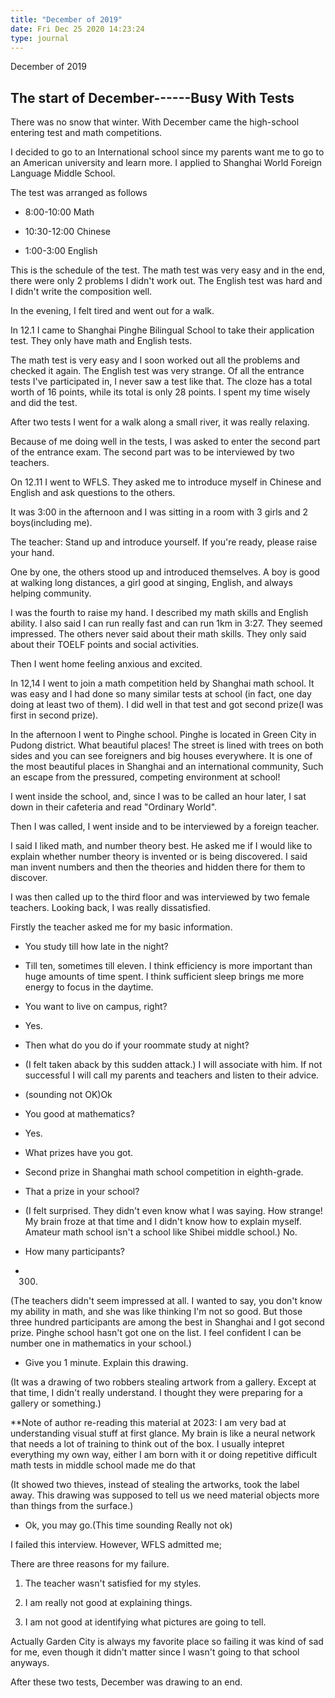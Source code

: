 ```yaml
---
title: "December of 2019"
date: Fri Dec 25 2020 14:23:24
type: journal
---
```

December of 2019

## The start of December------Busy With Tests

There was no snow that winter. With December came the high-school
entering test and math competitions.

I decided to go to an International school since my parents want me to
go to an American university and learn more. I applied to Shanghai World
Foreign Language Middle School.

The test was arranged as follows

-   8:00-10:00 Math

-   10:30-12:00 Chinese

-   1:00-3:00 English

This is the schedule of the test. The math test was very easy and in the
end, there were only 2 problems I didn't work out. The English test was
hard and I didn't write the composition well.

In the evening, I felt tired and went out for a walk.

In 12.1 I came to Shanghai Pinghe Bilingual School to take their
application test. They only have math and English tests.

The math test is very easy and I soon worked out all the problems and
checked it again. The English test was very strange. Of all the entrance
tests I've participated in, I never saw a test like that. The cloze has
a total worth of 16 points, while its total is only 28 points. I spent
my time wisely and did the test.

After two tests I went for a walk along a small river, it was really
relaxing.

Because of me doing well in the tests, I was asked to enter the second
part of the entrance exam. The second part was to be interviewed by two
teachers.

On 12.11 I went to WFLS. They asked me to introduce myself in Chinese
and English and ask questions to the others.

It was 3:00 in the afternoon and I was sitting in a room with 3 girls
and 2 boys(including me).

The teacher: Stand up and introduce yourself. If you're ready, please
raise your hand.

One by one, the others stood up and introduced themselves. A boy is good
at walking long distances, a girl good at singing, English, and always
helping community.

I was the fourth to raise my hand. I described my math skills and
English ability. I also said I can run really fast and can run 1km in
3:27. They seemed impressed. The others never said about their math
skills. They only said about their TOELF points and social activities.

Then I went home feeling anxious and excited.

In 12,14 I went to join a math competition held by Shanghai math school.
It was easy and I had done so many similar tests at school (in fact, one
day doing at least two of them). I did well in that test and got second
prize(I was first in second prize).

In the afternoon I went to Pinghe school. Pinghe is located in Green
City in Pudong district. What beautiful places! The street is lined with
trees on both sides and you can see foreigners and big houses
everywhere. It is one of the most beautiful places in Shanghai and an
international community, Such an escape from the pressured, competing
environment at school!

I went inside the school, and, since I was to be called an hour later, I
sat down in their cafeteria and read "Ordinary World".

Then I was called, I went inside and to be interviewed by a foreign
teacher.

I said I liked math, and number theory best. He asked me if I would like
to explain whether number theory is invented or is being discovered. I
said man invent numbers and then the theories and hidden there for them
to discover.

I was then called up to the third floor and was interviewed by two
female teachers. Looking back, I was really dissatisfied.

Firstly the teacher asked me for my basic information.

-   You study till how late in the night?

-   Till ten, sometimes till eleven. I think efficiency is more
    important than huge amounts of time spent. I think sufficient sleep
    brings me more energy to focus in the daytime.

-   You want to live on campus, right?

-   Yes.

-   Then what do you do if your roommate study at night?

-   (I felt taken aback by this sudden attack.) I will associate with
    him. If not successful I will call my parents and teachers and
    listen to their advice.

-   (sounding not OK)Ok

-   You good at mathematics?

-   Yes.

-   What prizes have you got.

-   Second prize in Shanghai math school competition in eighth-grade.

-   That a prize in your school?

-   (I felt surprised. They didn't even know what I was saying. How
    strange! My brain froze at that time and I didn't know how to
    explain myself. Amateur math school isn't a school like Shibei
    middle school.) No.

-   How many participants?

-   300. 

(The teachers didn't seem impressed at all. I wanted to say, you don't
know my ability in math, and she was like thinking I'm not so good. But
those three hundred participants are among the best in Shanghai and I
got second prize. Pinghe school hasn't got one on the list. I feel
confident I can be number one in mathematics in your school.)

-   Give you 1 minute. Explain this drawing.

(It was a drawing of two robbers stealing artwork from a gallery. Except
at that time, I didn't really understand. I thought they were preparing
for a gallery or something.)

\*\*Note of author re-reading this material at 2023: I am very bad at
understanding visual stuff at first glance. My brain is like a neural
network that needs a lot of training to think out of the box. I usually
intepret everything my own way, either I am born with it or doing
repetitive difficult math tests in middle school made me do that

(It showed two thieves, instead of stealing the artworks, took the label
away. This drawing was supposed to tell us we need material objects more
than things from the surface.)

-   Ok, you may go.(This time sounding Really not ok)

I failed this interview. However, WFLS admitted me;

There are three reasons for my failure.

1.  The teacher wasn't satisfied for my styles.

2.  I am really not good at explaining things.

3.  I am not good at identifying what pictures are going to tell.

Actually Garden City is always my favorite place so failing it was kind
of sad for me, even though it didn't matter since I wasn't going to that
school anyways.

After these two tests, December was drawing to an end.
